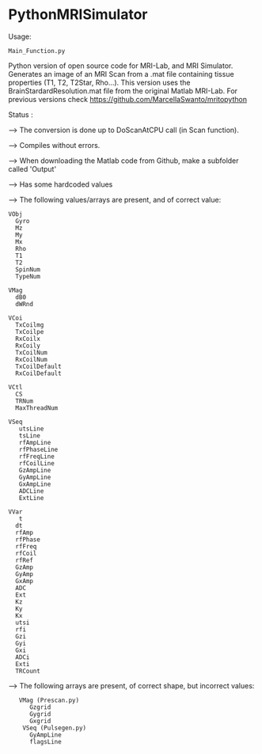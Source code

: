 # PythonMRISimulator

Usage:

    Main_Function.py

Python version of open source code for MRI-Lab, and MRI Simulator.
Generates an image of an MRI Scan from a .mat file containing tissue properties (T1, T2, T2Star, Rho...).
This version uses the BrainStardardResolution.mat file from the original Matlab MRI-Lab.
For previous versions check https://github.com/MarcellaSwanto/mritopython

Status :

--> The conversion is done up to DoScanAtCPU call (in Scan function).

--> Compiles without errors.

--> When downloading the Matlab code from Github, make a subfolder called 'Output'

--> Has some hardcoded values

--> The following values/arrays are present, and of correct value:
    
    VObj
      Gyro
      Mz
      My 
      Mx
      Rho
      T1
      T2
      SpinNum
      TypeNum

    VMag
      dB0
      dWRnd

    VCoi
      TxCoilmg
      TxCoilpe
      RxCoilx
      RxCoily
      TxCoilNum
      RxCoilNum
      TxCoilDefault
      RxCoilDefault

    VCtl
      CS
      TRNum
      MaxThreadNum
       
    VSeq
       utsLine
       tsLine
       rfAmpLine
       rfPhaseLine
       rfFreqLine
       rfCoilLine
       GzAmpLine
       GyAmpLine
       GxAmpLine
       ADCLine
       ExtLine

    VVar
       t             
      dt             
      rfAmp          
      rfPhase     
      rfFreq       
      rfCoil         
      rfRef      
      GzAmp        
      GyAmp      
      GxAmp   
      ADC         
      Ext          
      Kz         
      Ky           
      Kx        
      utsi        
      rfi             
      Gzi             
      Gyi            
      Gxi         
      ADCi          
      Exti           
      TRCount      

--> The following arrays are present, of correct shape, but incorrect values:

       VMag (Prescan.py)
          Gzgrid
          Gygrid
          Gxgrid
        VSeq (Pulsegen.py)
          GyAmpLine
          flagsLine
